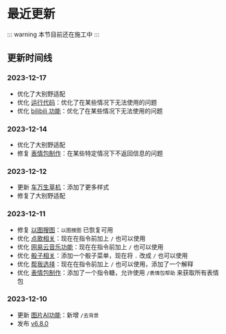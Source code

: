 # 最近更新

::: warning
本节目前还在施工中
:::

## 更新时间线

### 2023-12-17

- 优化了大别野适配
- 优化 [运行代码](../function/useful/run_code.md)：优化了在某些情况下无法使用的问题
- 优化 [bilibili 功能](../function/query/bilibili.md)：优化了在某些情况下无法使用的问题

### 2023-12-14

- 优化了大别野适配
- 修复 [表情包制作](../function/img/img_meme.md)：在某些特定情况下不返回信息的问题

### 2023-12-12

- 更新 [车万生草机](../function/touhou/touhou_grass.md)：添加了更多样式
- 修复了大别野适配

### 2023-12-11

- 修复 [以图搜图](../function/img/img_search.md#以图搜图)：`以图搜图` 已恢复可用
- 优化 [点歌相关](../function/useful/music.md)：现在在指令前加上 `/` 也可以使用
- 优化 [网易云音乐功能](../function/useful/ncm_plugin.md)：现在在指令前加上 `/` 也可以使用
- 优化 [骰子相关](../function/useful/dice.md)：添加一个骰子菜单，现在将 `.` 改成 `/` 也可以使用
- 优化 [帮我选择](../function/play/help_choose.md)：现在在指令前加上 `/` 也可以使用，添加了一个解释
- 优化 [表情包制作](../function/img/img_meme.md)：添加了一个指令糖，允许使用 `/表情包帮助` 来获取所有表情包

### 2023-12-10

- 更新 [图片AI功能](../function/img/img_deeper.md)：新增 `/去背景`
- 发布 [v6.8.0](v6.8.0.md)
